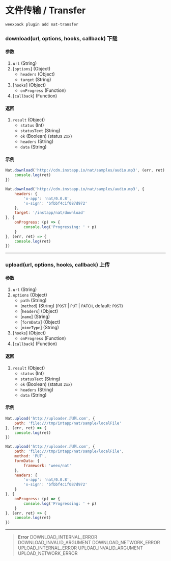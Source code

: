 # 文件传输 / Transfer

```bash
weexpack plugin add nat-transfer
```

### download(url, options, hooks, callback) <span class="sub">下载</span>

#### 参数
1. `url` (String)
2. [`options`] (Object)
    - `headers` (Object)
    - `target` (String)
3. [`hooks`] (Object)
    - `onProgress` (Function)
4. [`callback`] (Function)

#### 返回
1. `result` (Object)
    - `status` (Int)
    - `statusText` (String)
    - `ok` (Boolean) (status `2xx`)
    - `headers` (String)
    - `data` (String)

#### 示例
```js
Nat.download('http://cdn.instapp.io/nat/samples/audio.mp3', (err, ret) => {
    console.log(ret)
})
```

```js
Nat.download('http://cdn.instapp.io/nat/samples/audio.mp3', {
    headers: {
        'x-app': 'nat/0.0.8',
        'x-sign': 'bfbbf4c1f087d972'
    },
    target: '/instapp/nat/download'
}, {
    onProgress: (p) => {
        console.log('Progressing: ' + p)
    }
}, (err, ret) => {
    console.log(ret)
})
```

---

### upload(url, options, hooks, callback) <span class="sub">上传</span>

#### 参数
1. `url` (String)
2. `options` (Object)
    - `path` (String)
    - [`method`] (String) (`POST` | `PUT` | `PATCH`, default: `POST`)
    - [`headers`] (Object)
    - [`name`] (String)
    - [`formData`] (Object)
    - [`mimeType`] (String)
3. [`hooks`] (Object)
    - `onProgress` (Function)
4. [`callback`] (Function)

#### 返回
1. `result` (Object)
    - `status` (Int)
    - `statusText` (String)
    - `ok` (Boolean) (status `2xx`)
    - `headers` (String)
    - `data` (String)

#### 示例
```js
Nat.upload('http://uploader.示例.com', {
    path: 'file:///tmp/intapp/nat/sample/localFile'
}, (err, ret) => {
    console.log(ret)
})
```

```js
Nat.upload('http://uploader.示例.com', {
    path: 'file:///tmp/intapp/nat/sample/localFile',
    method: 'PUT',
    formData: {
        framework: 'weex/nat'
    },
    headers: {
        'x-app': 'nat/0.0.8',
        'x-sign': 'bfbbf4c1f087d972'
    }
}, {
    onProgress: (p) => {
        console.log('Progressing: ' + p)
    }
}, (err, ret) => {
    console.log(ret)
})
```

---

> **Error**	
> DOWNLOAD_INTERNAL_ERROR	
> DOWNLOAD_INVALID_ARGUMENT	
> DOWNLOAD_NETWORK_ERROR	
> UPLOAD_INTERNAL_ERROR	
> UPLOAD_INVALID_ARGUMENT	
> UPLOAD_NETWORK_ERROR	

